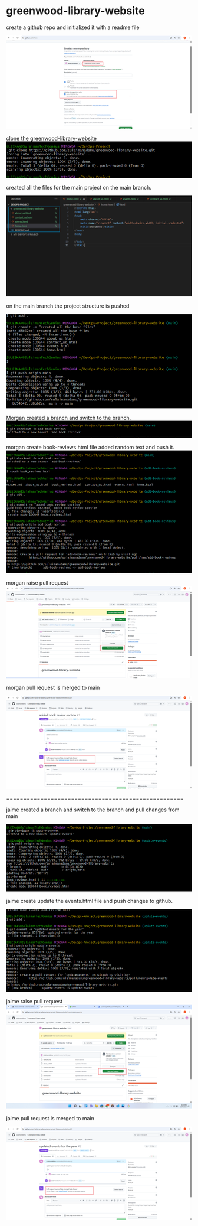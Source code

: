 # greenwood-library-website
create a github repo and initialized it with a readme file

![empty readme](./images/greenwood-repo-with-readme.png)

clone the greenwood-library-website
![clone greenwood website](./images/greewood-repo-clone.png)

created all the files for the main project on the main branch.

![files for project](./images/greewood-files-created.png)

on the main branch the project structure is pushed 

![push project structure](./images/push-greenwood-file-structure.png)

Morgan created a branch and switch to the branch.
![morgan branch](./images/morgan-create-branch.png)

morgan create book-reviews.html file added random text and push it.
![morgan work](./images/morgan-work.png)

morgan raise pull request
![morgan raise pr](./images/morgan-pr.png)

morgan pull request is merged to main

![merge successful](./images/morgan-pr-merge-successful.png)

====================================================

jaime created a branch and switch to the branch and pull changes from main

![jaime branch](./images/jaime-create-and-update-branch.png)

jaime create update the events.html file and push changes to github.

![jaime work](./images/jamie-changes-pushed.png)

jaime raise pull request
![jaime raise pr](./images/create-pr-for-jamie.png)

jaime pull request is merged to main

![merge successful](./images/jamie-merge-successful.png)




